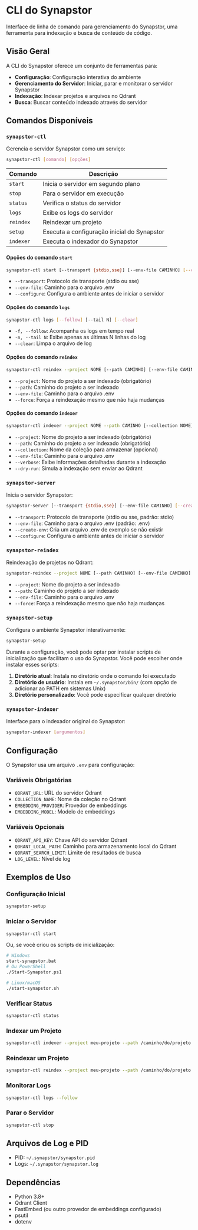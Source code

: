 # CLI do Synapstor

Interface de linha de comando para gerenciamento do Synapstor, uma ferramenta para indexação e busca de conteúdo de código.

## Visão Geral

A CLI do Synapstor oferece um conjunto de ferramentas para:

- **Configuração**: Configuração interativa do ambiente
- **Gerenciamento do Servidor**: Iniciar, parar e monitorar o servidor Synapstor
- **Indexação**: Indexar projetos e arquivos no Qdrant
- **Busca**: Buscar conteúdo indexado através do servidor

## Comandos Disponíveis

### `synapstor-ctl`

Gerencia o servidor Synapstor como um serviço:

```bash
synapstor-ctl [comando] [opções]
```

| Comando   | Descrição                                         |
|-----------|---------------------------------------------------|
| `start`   | Inicia o servidor em segundo plano                |
| `stop`    | Para o servidor em execução                       |
| `status`  | Verifica o status do servidor                     |
| `logs`    | Exibe os logs do servidor                         |
| `reindex` | Reindexar um projeto                              |
| `setup`   | Executa a configuração inicial do Synapstor       |
| `indexer` | Executa o indexador do Synapstor                  |

#### Opções do comando `start`

```bash
synapstor-ctl start [--transport {stdio,sse}] [--env-file CAMINHO] [--configure]
```

- `--transport`: Protocolo de transporte (stdio ou sse)
- `--env-file`: Caminho para o arquivo .env
- `--configure`: Configura o ambiente antes de iniciar o servidor

#### Opções do comando `logs`

```bash
synapstor-ctl logs [--follow] [--tail N] [--clear]
```

- `-f, --follow`: Acompanha os logs em tempo real
- `-n, --tail N`: Exibe apenas as últimas N linhas do log
- `--clear`: Limpa o arquivo de log

#### Opções do comando `reindex`

```bash
synapstor-ctl reindex --project NOME [--path CAMINHO] [--env-file CAMINHO] [--force]
```

- `--project`: Nome do projeto a ser indexado (obrigatório)
- `--path`: Caminho do projeto a ser indexado
- `--env-file`: Caminho para o arquivo .env
- `--force`: Força a reindexação mesmo que não haja mudanças

#### Opções do comando `indexer`

```bash
synapstor-ctl indexer --project NOME --path CAMINHO [--collection NOME] [--env-file CAMINHO] [--verbose] [--dry-run]
```

- `--project`: Nome do projeto a ser indexado (obrigatório)
- `--path`: Caminho do projeto a ser indexado (obrigatório)
- `--collection`: Nome da coleção para armazenar (opcional)
- `--env-file`: Caminho para o arquivo .env
- `--verbose`: Exibe informações detalhadas durante a indexação
- `--dry-run`: Simula a indexação sem enviar ao Qdrant

### `synapstor-server`

Inicia o servidor Synapstor:

```bash
synapstor-server [--transport {stdio,sse}] [--env-file CAMINHO] [--create-env] [--configure]
```

- `--transport`: Protocolo de transporte (stdio ou sse, padrão: stdio)
- `--env-file`: Caminho para o arquivo .env (padrão: .env)
- `--create-env`: Cria um arquivo .env de exemplo se não existir
- `--configure`: Configura o ambiente antes de iniciar o servidor

### `synapstor-reindex`

Reindexação de projetos no Qdrant:

```bash
synapstor-reindex --project NOME [--path CAMINHO] [--env-file CAMINHO] [--force]
```

- `--project`: Nome do projeto a ser indexado
- `--path`: Caminho do projeto a ser indexado
- `--env-file`: Caminho para o arquivo .env
- `--force`: Força a reindexação mesmo que não haja mudanças

### `synapstor-setup`

Configura o ambiente Synapstor interativamente:

```bash
synapstor-setup
```

Durante a configuração, você pode optar por instalar scripts de inicialização que facilitam o uso do Synapstor. Você pode escolher onde instalar esses scripts:

1. **Diretório atual**: Instala no diretório onde o comando foi executado
2. **Diretório de usuário**: Instala em `~/.synapstor/bin/` (com opção de adicionar ao PATH em sistemas Unix)
3. **Diretório personalizado**: Você pode especificar qualquer diretório

### `synapstor-indexer`

Interface para o indexador original do Synapstor:

```bash
synapstor-indexer [argumentos]
```

## Configuração

O Synapstor usa um arquivo `.env` para configuração:

### Variáveis Obrigatórias

- `QDRANT_URL`: URL do servidor Qdrant
- `COLLECTION_NAME`: Nome da coleção no Qdrant
- `EMBEDDING_PROVIDER`: Provedor de embeddings
- `EMBEDDING_MODEL`: Modelo de embeddings

### Variáveis Opcionais

- `QDRANT_API_KEY`: Chave API do servidor Qdrant
- `QDRANT_LOCAL_PATH`: Caminho para armazenamento local do Qdrant
- `QDRANT_SEARCH_LIMIT`: Limite de resultados de busca
- `LOG_LEVEL`: Nível de log

## Exemplos de Uso

### Configuração Inicial

```bash
synapstor-setup
```

### Iniciar o Servidor

```bash
synapstor-ctl start
```

Ou, se você criou os scripts de inicialização:

```bash
# Windows
start-synapstor.bat
# Ou PowerShell
./Start-Synapstor.ps1

# Linux/macOS
./start-synapstor.sh
```

### Verificar Status

```bash
synapstor-ctl status
```

### Indexar um Projeto

```bash
synapstor-ctl indexer --project meu-projeto --path /caminho/do/projeto
```

### Reindexar um Projeto

```bash
synapstor-ctl reindex --project meu-projeto --path /caminho/do/projeto
```

### Monitorar Logs

```bash
synapstor-ctl logs --follow
```

### Parar o Servidor

```bash
synapstor-ctl stop
```

## Arquivos de Log e PID

- PID: `~/.synapstor/synapstor.pid`
- Logs: `~/.synapstor/synapstor.log`

## Dependências

- Python 3.8+
- Qdrant Client
- FastEmbed (ou outro provedor de embeddings configurado)
- psutil
- dotenv
